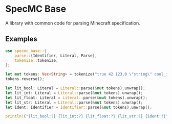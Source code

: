 # SpecMC Base

A library with common code for parsing Minecraft specification.

## Examples

```rust
use specmc_base::{
    parse::{Identifier, Literal, Parse},
    tokenize::tokenize,
};

let mut tokens: Vec<String> = tokenize("true 42 123.0 \"string\" cool_identifier");
tokens.reverse();

let lit_bool: Literal = Literal::parse(&mut tokens).unwrap();
let lit_int: Literal = Literal::parse(&mut tokens).unwrap();
let lit_float: Literal = Literal::parse(&mut tokens).unwrap();
let lit_str: Literal = Literal::parse(&mut tokens).unwrap();
let ident: Identifier = Identifier::parse(&mut tokens).unwrap();

println!("{lit_bool:?} {lit_int:?} {lit_float:?} {lit_str:?} {ident:?}");
```
